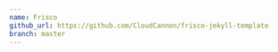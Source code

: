 ```yaml
---
name: Frisco
github_url: https://github.com/CloudCannon/frisco-jekyll-template
branch: master
---
```


